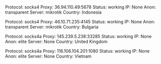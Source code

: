 Protocol: socks4
Proxy: 36.94.110.49:5678
Status: working
IP: None
Anon: transparent
Server: mikrotik
Country: Indonesia

Protocol: socks4
Proxy: 46.10.71.235:4145
Status: working
IP: None
Anon: transparent
Server: mikrotik
Country: Bulgaria

Protocol: socks4a
Proxy: 145.239.5.238:33285
Status: working
IP: None
Anon: elite
Server: None
Country: United Kingdom

Protocol: socks4a
Proxy: 116.106.104.201:1080
Status: working
IP: None
Anon: elite
Server: None
Country: Vietnam

